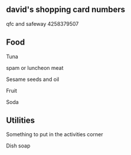 ## david's shopping card numbers

qfc and safeway  4258379507

## Food

Tuna

spam or luncheon meat

Sesame seeds and oil

Fruit

Soda

## Utilities

Something to put in the activities corner

Dish soap


